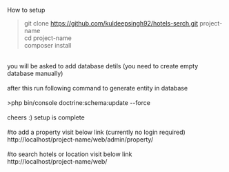 How to setup

>git clone https://github.com/kuldeepsingh92/hotels-serch.git project-name<br/>
>cd project-name<br/>
>composer install<br/>
<br/>
you will be asked to add database detils (you need to create empty database manually)<br/>
<br/>
after this run following command to generate entity in database<br/>
<br/>
>php bin/console doctrine:schema:update --force<br/>
<br/>
cheers :) setup is complete<br/>
<br/>
#to add a property visit below link (currently no login required)<br/>
http://localhost/project-name/web/admin/property/<br/>
<br/>
#to search hotels or location visit below link<br/>
http://localhost/project-name/web/<br/>
